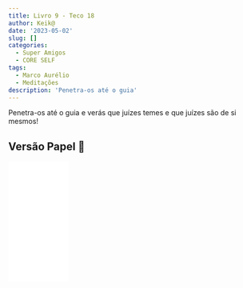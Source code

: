 ```yaml
---
title: Livro 9 - Teco 18
author: Keik@
date: '2023-05-02'
slug: []
categories:
  - Super Amigos
  - CORE SELF
tags:
  - Marco Aurélio
  - Meditações
description: 'Penetra-os até o guia'
---
```


Penetra-os até o guia e verás que juízes temes e que juízes são de si mesmos!

## Versão Papel :book:
<iframe style="width:120px;height:240px;" marginwidth="0" marginheight="0" scrolling="no" frameborder="0" src="//ws-na.amazon-adsystem.com/widgets/q?ServiceVersion=20070822&OneJS=1&Operation=GetAdHtml&MarketPlace=BR&source=ss&ref=as_ss_li_til&ad_type=product_link&tracking_id=mundodekeika-20&language=pt_BR&marketplace=amazon&region=BR&placement=B092FVY4BB&asins=B092FVY4BB&linkId=37c5ec14221f61f811029aa88b520891&show_border=true&link_opens_in_new_window=true"></iframe>